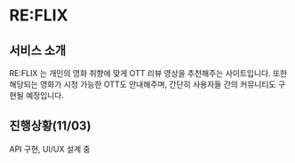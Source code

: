 # RE:FLIX
## 서비스 소개
RE:FLIX 는 개인의 영화 취향에 맞게 OTT 리뷰 영상을 추천해주는 사이트입니다.
또한 해당되는 영화가 시청 가능한 OTT도 안내해주며, 간단히 사용자들 간의 커뮤니티도 구현될 예정입니다.

## 진행상황(11/03)
API 구현, UI/UX 설계 중

